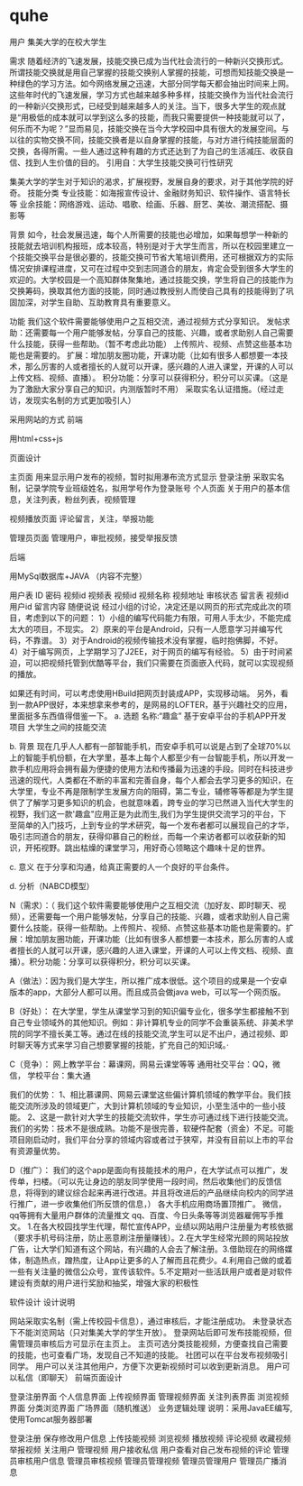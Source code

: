 # quhe
用户
集美大学的在校大学生

需求
随着经济的飞速发展，技能交换已成为当代社会流行的一种新兴交换形式。所谓技能交换就是用自己掌握的技能交换别人掌握的技能，可想而知技能交换是一种绿色的学习方法。如今网络发展之迅速，大部分同学每天都会抽出时间来上网。
这些年时代的飞速发展，学习方式也越来越多种多样，技能交换作为当代社会流行的一种新兴交换形式，已经受到越来越多人的关注。当下，很多大学生的观点就是“用极低的成本就可以学到这么多的技能，而我只需要提供一种技能就可以了，何乐而不为呢？”显而易见，技能交换在当今大学校园中具有很大的发展空间。与以往的实物交换不同，技能交换者是以自身掌握的技能，与对方进行纯技能层面的交换，各得所需。一些人通过这种有趣的方式还达到了为自己的生活减压、收获自信、找到人生价值的目的。
引用自：大学生技能交换可行性研究

集美大学的学生对于知识的渴求，扩展视野，发展自身的要求，对于其他学院的好奇。
技能分类
专业技能：如海报宣传设计、金融财务知识、软件操作、语言特长等
业余技能：网络游戏、运动、唱歌、绘画、乐器、厨艺、美妆、潮流搭配、摄影等

背景
如今，社会发展迅速，每个人所需要的技能也必增加，如果每想学一种新的技能就去培训机构报班，成本较高，特别是对于大学生而言，所以在校园里建立一个技能交换平台是很必要的，技能交换可节省大笔培训费用，还可根据双方的实际情况安排课程进度，又可在过程中交到志同道合的朋友，肯定会受到很多大学生的欢迎的。大学校园是一个高知群体聚集地，通过技能交换，学生将自己的技能作为交换筹码，换取其他方面的技能，同时通过教授别人而使自己具有的技能得到了巩固加深，对学生自助、互助教育具有重要意义。

功能
我们这个软件需要能够使用户之互相交流，通过视频方式分享知识。
发帖求助：还需要每一个用户能够发帖，分享自己的技能、兴趣，或者求助别人自己需要什么技能，获得一些帮助。（暂不考虑此功能）
上传照片、视频、点赞这些基本功能也是需要的。
扩展：增加朋友圈功能，开课功能（比如有很多人都想要一本技术，那么厉害的人或者擅长的人就可以开课，感兴趣的人进入课堂，开课的人可以上传文档、视频、直播）。
积分功能：分享可以获得积分，积分可以买课。（这是为了激励大家分享自己的知识，内测版暂时不用）
采取实名认证措施。（经过走访，发现实名制的方式更加吸引人）

采用网站的方式
前端

用html+css+js

页面设计

主页面
用来显示用户发布的视频，暂时拟用瀑布流方式显示
登录注册
采取实名制，记录学院专业班级姓名，拟用学号作为登录账号
个人页面
关于用户的基本信息，关注列表，粉丝列表，视频管理

视频播放页面
评论留言，关注，举报功能

管理员页面
管理用户，审批视频，接受举报反馈

后端

用MySql数据库+JAVA
（内容不完整）

用户表
ID
密码
视频id
视频表
视频id
视频名称
视频地址
审核状态
留言表
视频id
用户id
留言内容
随便说说
经过小组的讨论，决定还是以网页的形式完成此次的项目，考虑到以下的问题：
1）小组的编写代码能力有限，可用人手太少，不能完成太大的项目，不现实。
2）原来的平台是Android，只有一人愿意学习并编写代码，不靠谱。
3）对于Android的视频传输技术没有掌握，临时抱佛脚，不好。
4）对于编写网页，上学期学习了J2EE，对于网页的编写有经验。
5）由于时间紧迫，可以把视频托管到优酷等平台，我们只需要在页面嵌入代码，就可以实现视频的播放。

如果还有时间，可以考虑使用HBuild把网页封装成APP，实现移动端。
另外，看到一款APP很好，本来想拿来参考的，是网易的LOFTER，基于兴趣社交的应用，里面挺多东西值得借鉴一下。
a. 选题
名称:“趣盒”
基于安卓平台的手机APP开发项目
大学生之间的技能交流

b. 背景
现在几乎人人都有一部智能手机，而安卓手机可以说是占到了全球70%以上的智能手机份额，在大学里，基本上每个人都至少有一台智能手机，所以开发一款手机应用将会拥有最为便捷的使用方法和传播最为迅速的手段。同时在科技进步迅速的现代，人类都在不断的丰富和完善自身，每个人都会去学习更多的知识，在大学里，专业不再是限制学生发展方向的阻碍，第二专业，辅修等等都是为学生提供了了解学习更多知识的机会，也就意味着，跨专业的学习已然进入当代大学生的视野，我们这一款'趣盒"应用正是为此而生,我们为学生提供交流学习的平台，下至简单的入门技巧，上到专业的学术研究，每一个发布者都可以展现自己的才华，吸引志同道合的朋友，获得仰慕自己的粉丝，而每一个来访者都可以收获新的知识，开拓视野。跳出枯燥的课堂学习，用好奇心领略这个趣味十足的世界。

c. 意义
在于分享和沟通，给真正需要的人一个良好的平台条件。

d. 分析（NABCD模型）

N（需求）：（
我们这个软件需要能够使用户之互相交流（加好友、即时聊天、视频），还需要每一个用户能够发帖，分享自己的技能、兴趣，或者求助别人自己需要什么技能，获得一些帮助。上传照片、视频、点赞这些基本功能也是需要的。扩展：增加朋友圈功能，开课功能（比如有很多人都想要一本技术，那么厉害的人或者擅长的人就可以开课，感兴趣的人进入课堂，开课的人可以上传文档、视频、直播）。积分功能：分享可以获得积分，积分可以买课。

A（做法）：因为我们是大学生，所以推广成本很低。这个项目的成果是一个安卓版本的app，大部分人都可以用。而且成员会做java web，可以写一个网页版。

B（好处）：
在大学里，学生从课堂学习到的知识偏专业化，很多学生都接触不到自己专业领域外的其他知识。例如：非计算机专业的同学不会重装系统、非美术学院的同学不擅长美工等。通过在线的技能交流,学生可以足不出户，通过视频、即时聊天等方式来学习自己想要掌握的技能，扩充自己的知识域。·

C（竞争）：
网上教学平台：幕课网，网易云课堂等等
通用社交平台：QQ，微信，
学校平台：集大通

我们的优势：
1、相比慕课网、网易云课堂这些偏计算机领域的教学平台。我们技能交流所涉及的领域更广，大到计算机领域的专业知识，小至生活中的一些小技能。
2、这是一款针对大学生的技能交流软件，学生亦可通过线下进行技能交流。
我们的劣势：技术不是很成熟。功能不是很完善，软硬件配套（资金）不足。可能项目刚启动时，我们平台分享的领域内容或者过于狭窄，并没有目前以上市的平台有资源量优势。

D（推广）：
我们的这个app是面向有技能技术的用户，在大学试点可以推广，发传单，扫楼。（可以先让身边的朋友同学使用一段时间，然后收集他们的反馈信息，将得到的建议综合起来再进行改进。并且将改进后的产品继续向校内的同学进行推广，进一步收集他们所反馈的信息，）
各大手机应用商场置顶推广。
微信，qq等拥有大量用户群体的流量推文
qq、百度、今日头条等等浏览器雇佣写手推文。
1.在各大校园找学生代理，帮忙宣传APP，业绩以网站用户注册量为考核依据（要求手机号码注册，防止恶意刷注册量赚钱）。2.在大学生经常光顾的网站投放广告，让大学们知道有这个网站，有兴趣的人会去了解注册。3.借助现在的网络媒体，制造热点，蹭热度，让App让更多的人了解而且花费少。4.利用自己做的或着一些有关注量的微信公众号，宣传该软件。5.不定期对一些活跃用户或者是对软件建设有贡献的用户进行奖励和抽奖，增强大家的积极性

软件设计
设计说明

网站采取实名制（需上传校园卡信息），通过审核后，才能注册成功。
未登录状态下不能浏览网站（只对集美大学的学生开放）。
登录网站后即可发布技能视频，但需管理员审核后方可显示在主页上。
主页可选分类技能视频，方便查找自己需要的技能，也可查看广场，发现自己不知道的技能。
社团可以在平台发布视频吸引同学。
用户可以关注其他用户，方便下次更新视频时可以收到更新消息。
用户可以私信（即聊天）
前端页面设计





登录注册界面
个人信息界面
上传视频界面
管理视频界面
关注列表界面
浏览视频界面
分类浏览界面
广场界面（随机推送）
业务逻辑处理
说明：采用JavaEE编写,使用Tomcat服务器部署

登录注册
保存修改用户信息
上传技能视频
浏览视频
播放视频
评论视频
收藏视频
举报视频
关注用户
管理视频
用户接收私信
用户查看对自己发布视频的评论
管理员审核用户信息
管理员审核视频
管理员管理视频
管理员管理用户
管理员广播消息
